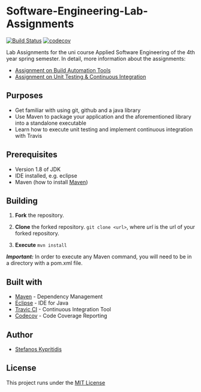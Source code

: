 # Software-Engineering-Lab-Assignments
[![Build Status](https://travis-ci.com/stef4k/Software-Engineering-Lab-Assignments.svg?token=pzCJyJVszWoX8cqVKtdc&branch=development)](https://travis-ci.com/github/stef4k/Software-Engineering-Lab-Assignments)
[![codecov](https://codecov.io/gh/stef4k/Software-Engineering-Lab-Assignments/branch/main/graph/badge.svg?token=NEHRPAG0BE)](https://codecov.io/gh/stef4k/Software-Engineering-Lab-Assignments)

Lab Assignments for the uni course Applied Software Engineering of the 4th year spring semester. In detail, more information about the assignments:
* [Assignment on Build Automation Tools](https://github.com/stef4k/Software-Engineering-Lab-Assignments/tree/development/gradeshistogram)
* [Assignment on Unit Testing & Continuous Integration](https://github.com/stef4k/Software-Engineering-Lab-Assignments/tree/development/unittesting)

## Purposes
- Get familiar with using git, github and a java library
- Use Maven to package your application and the aforementioned library into a standalone executable
- Learn how to execute unit testing and implement continuous integration with Travis

## Prerequisites
* Version 1.8 of JDK
* IDE installed, e.g. eclipse
* Maven (how to install [Maven](https://mkyong.com/maven/how-to-install-maven-in-windows/))

## Building
1. __Fork__ the repository.

2. __Clone__ the forked repository.
 `git clone <url>`, where _url_ is the url of your forked repository.

3. __Execute__ `mvn install`

***Important:*** In order to execute any Maven command, you will need to be in a directory with a pom.xml file.


## Built with
* [Maven](https://maven.apache.org/) - Dependency Management
* [Eclipse](https://www.eclipse.org/) - IDE for Java
* [Travic CI](https://travis-ci.com/) - Continuous Integration Tool
* [Codecov](https://about.codecov.io/) - Code Coverage Reporting

## Author
* [Stefanos Kypritidis](https://github.com/stef4k)

## License
This project runs under the [MIT License](https://github.com/stef4k/Software-Engineering-Lab-Assignments/blob/development/LICENSE)


